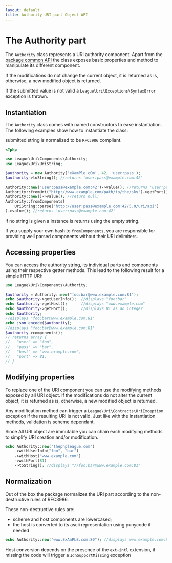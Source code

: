 ```yaml
---
layout: default
title: Authority URI part Object API
---
```


The Authority part
=======

The `Authority` class represents a URI authority component. Apart from the [package common API](/components/7.0/) the class
exposes basic properties and method to manipulate its different component.

<p class="message-notice">If the modifications do not change the current object, it is returned as is, otherwise, a new modified object is returned.</p>
<p class="message-warning">If the submitted value is not valid a <code>League\Uri\Exceptions\SyntaxError</code> exception is thrown.</p>

## Instantiation

The `Authority` class comes with named constructors to ease instantiation. The following examples show
how to instantiate the class:

<p class="message-notice">submitted string is normalized to be <code>RFC3986</code> compliant.</p>

~~~php
<?php

use League\Uri\Components\Authority;
use League\Uri\UriString;

$authority = new Authority('eXamPle.cOm', 42, 'user:pass');
$authority->toString(); //returns 'user:pass@example.com:42'

Authority::new('user:pass@example.com:42')->value(); //returns 'user:pass@example.com:42'
Authority::fromUri("http://www.example.com/path/to/the/sky")->getPort(); //return null;
Authority::new()->value(); //return null;
Authority::fromComponents(
	UriString::parse("http://user:pass@example.com:42/5.0/uri/api")
)->value(); //returns 'user:pass@example.com:42'
~~~

<p class="message-notice">if no string is given a instance is returns using the empty string.</p>
<p class="message-warning">If you supply your own hash to <code>fromComponents</code>, you are responsible for providing well parsed components without their URI delimiters.</p>

Accessing properties
-------

You can access the authority string, its individual parts and components using their respective getter methods. This lead to the following result for a simple HTTP URI:

~~~php
use League\Uri\Components\Authority;

$authority = Authority::new("foo:bar@www.example.com:81");
echo $authority->getUserInfo();  //displays "foo:bar"
echo $authority->getHost();      //displays "www.example.com"
echo $authority->getPort();      //displays 81 as an integer
echo $authority;
//displays "foo:bar@www.example.com:81"
echo json_encode($authority);
//displays "foo:bar@www.example.com:81"
$authority->components(); 
// returns array {
//   "user" => "foo",
//   "pass" => "bar",
//   "host" => "www.example.com",
//   "port" => 81,
// }
~~~

Modifying properties
-------

To replace one of the URI component you can use the modifying methods exposed by all URI object. If the modifications do not alter the current object, it is returned as is, otherwise, a new modified object is returned.
<p class="message-notice">Any modification method can trigger a <code>League\Uri\Contracts\UriException</code> exception if the resulting URI is not valid. Just like with the instantiation methods, validation is scheme dependant.</p>
Since All URI object are immutable you can chain each modifying methods to simplify URI creation and/or modification.

~~~php
echo Authority::new("thephpleague.com")
    ->withUserInfo("foo", "bar")
    ->withHost("www.example.com")
    ->withPort(81)
    ->toString(); //displays "//foo:bar@www.example.com:81"
~~~

Normalization
-------

Out of the box the package normalizes the URI part according to the non-destructive rules of RFC3986.

These non-destructive rules are:

- scheme and host components are lowercased;
- the host is converted to its ascii representation using punycode if needed

~~~php
echo Authority::new("www.ExAmPLE.com:80"); //displays www.example.com:80
~~~

<p class="message-info">Host conversion depends on the presence of the <code>ext-intl</code> extension, if missing the code will trigger a <code>IdnSupportMissing</code> exception</p>
